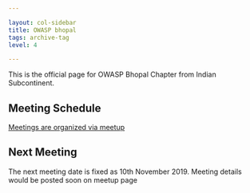 ```yaml
---

layout: col-sidebar
title: OWASP bhopal
tags: archive-tag
level: 4

---
```

<link rel="stylesheet" href="assets/custom.css">

This is the official page for OWASP Bhopal Chapter from Indian Subcontinent.

## Meeting Schedule

[Meetings are organized via meetup](https://meetup.com/OWASP-Bhopal-Chapter/)

## Next Meeting

The next meeting date is fixed as 10th November 2019. Meeting details would be posted soon on meetup page


